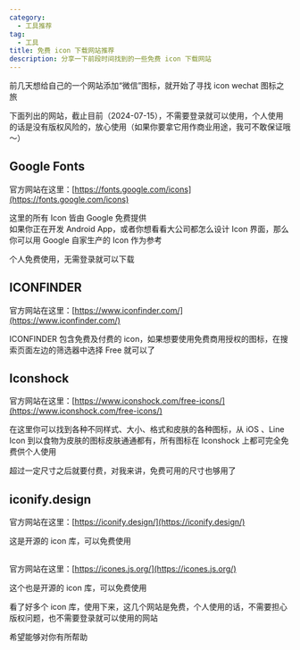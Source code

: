 ```yaml
---
category:
  - 工具推荐
tag:
  - 工具
title: 免费 icon 下载网站推荐
description: 分享一下前段时间找到的一些免费 icon 下载网站
---
```


前几天想给自己的一个网站添加“微信”图标，就开始了寻找 icon wechat 图标之旅

下面列出的网站，截止目前（2024-07-15），不需要登录就可以使用，个人使用的话是没有版权风险的，放心使用（如果你要拿它用作商业用途，我可不敢保证哦～）

## Google Fonts

官方网站在这里：[https://fonts.google.com/icons](https://fonts.google.com/icons)

这里的所有 Icon 皆由 Google 免费提供   
如果你正在开发 Android App，或者你想看看大公司都怎么设计 Icon 界面，那么你可以用 Google 自家生产的 Icon 作为参考

个人免费使用，无需登录就可以下载

## ICONFINDER

官方网站在这里：[https://www.iconfinder.com/](https://www.iconfinder.com/)

ICONFINDER 包含免费及付费的 icon，如果想要使用免费商用授权的图标，在搜索页面左边的筛选器中选择 Free 就可以了

## Iconshock

官方网站在这里：[https://www.iconshock.com/free-icons/](https://www.iconshock.com/free-icons/)

在这里你可以找到各种不同样式、大小、格式和皮肤的各种图标，从 iOS 、Line Icon 到以食物为皮肤的图标皮肤通通都有，所有图标在 Iconshock 上都可完全免费供个人使用

超过一定尺寸之后就要付费，对我来讲，免费可用的尺寸也够用了

## iconify.design

官方网站在这里：[https://iconify.design/](https://iconify.design/)

这是开源的 icon 库，可以免费使用

##

官方网站在这里：[https://icones.js.org/](https://icones.js.org/)

这个也是开源的 icon 库，可以免费使用

看了好多个 icon 库，使用下来，这几个网站是免费，个人使用的话，不需要担心版权问题，也不需要登录就可以使用的网站

希望能够对你有所帮助